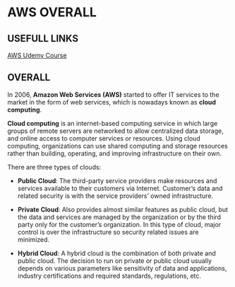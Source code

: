# AWS OVERALL

## USEFULL LINKS

[AWS Udemy Course](https://www.udemy.com/aws-certified-solutions-architect-associate/)


## OVERALL

In 2006, **Amazon Web Services (AWS)** started to offer IT services to the market in the form of web services, which is nowadays known as **cloud computing**.

**Cloud computing** is an internet-based computing service in which large groups of remote servers are networked to allow centralized data storage, and online access to computer services or resources. Using cloud computing, organizations can use shared computing and storage resources rather than building, operating, and improving infrastructure on their own.

There are three types of clouds:

  - **Public Cloud**: The third-party service providers make resources and services available to their customers via Internet. Customer’s data and related security is with the service providers’ owned infrastructure.

  - **Private Cloud**: Also provides almost similar features as public cloud, but the data and services are managed by the organization or by the third party only for the customer’s organization. In this type of cloud, major control is over the infrastructure so security related issues are minimized.

  - **Hybrid Cloud**: A hybrid cloud is the combination of both private and public cloud. The decision to run on private or public cloud usually depends on various parameters like sensitivity of data and applications, industry certifications and required standards, regulations, etc.









